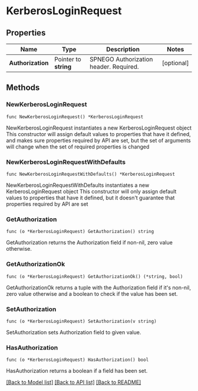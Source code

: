 # KerberosLoginRequest

## Properties

Name | Type | Description | Notes
------------ | ------------- | ------------- | -------------
**Authorization** | Pointer to **string** | SPNEGO Authorization header. Required. | [optional] 

## Methods

### NewKerberosLoginRequest

`func NewKerberosLoginRequest() *KerberosLoginRequest`

NewKerberosLoginRequest instantiates a new KerberosLoginRequest object
This constructor will assign default values to properties that have it defined,
and makes sure properties required by API are set, but the set of arguments
will change when the set of required properties is changed

### NewKerberosLoginRequestWithDefaults

`func NewKerberosLoginRequestWithDefaults() *KerberosLoginRequest`

NewKerberosLoginRequestWithDefaults instantiates a new KerberosLoginRequest object
This constructor will only assign default values to properties that have it defined,
but it doesn't guarantee that properties required by API are set

### GetAuthorization

`func (o *KerberosLoginRequest) GetAuthorization() string`

GetAuthorization returns the Authorization field if non-nil, zero value otherwise.

### GetAuthorizationOk

`func (o *KerberosLoginRequest) GetAuthorizationOk() (*string, bool)`

GetAuthorizationOk returns a tuple with the Authorization field if it's non-nil, zero value otherwise
and a boolean to check if the value has been set.

### SetAuthorization

`func (o *KerberosLoginRequest) SetAuthorization(v string)`

SetAuthorization sets Authorization field to given value.

### HasAuthorization

`func (o *KerberosLoginRequest) HasAuthorization() bool`

HasAuthorization returns a boolean if a field has been set.


[[Back to Model list]](../README.md#documentation-for-models) [[Back to API list]](../README.md#documentation-for-api-endpoints) [[Back to README]](../README.md)


